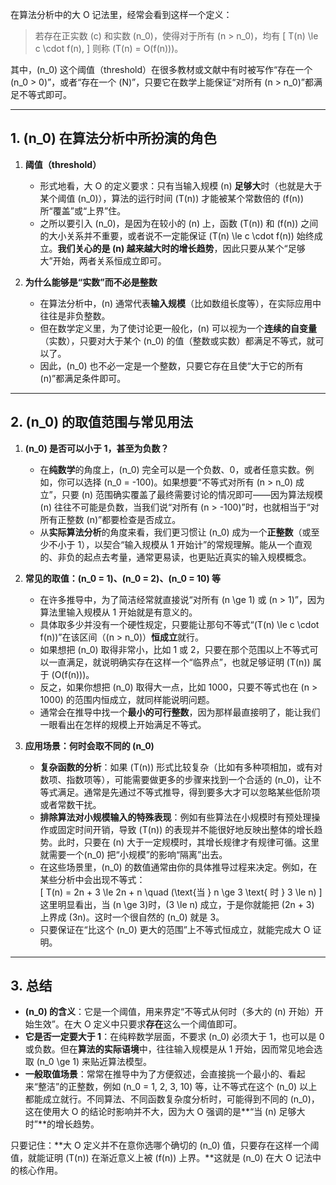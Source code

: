 在算法分析中的大 O 记法里，经常会看到这样一个定义：

> 若存在正实数 \(c\) 和实数 \(n_0\)，使得对于所有 \(n > n_0\)，均有 
> \[
>   T(n) \le c \cdot f(n),
> \]
> 则称 \(T(n) = O(f(n))\)。

其中，\(n_0\) 这个阈值（threshold）在很多教材或文献中有时被写作“存在一个 \(n_0 > 0\)”，或者“存在一个 \(N\)”，只要它在数学上能保证“对所有 \(n > n_0\)”都满足不等式即可。

---

## 1. \(n_0\) 在算法分析中所扮演的角色

1. **阈值（threshold）**  
   - 形式地看，大 O 的定义要求：只有当输入规模 \(n\) **足够大**时（也就是大于某个阈值 \(n_0\)），算法的运行时间 \(T(n)\) 才能被某个常数倍的 \(f(n)\) 所“覆盖”或“上界”住。  
   - 之所以要引入 \(n_0\)，是因为在较小的 \(n\) 上，函数 \(T(n)\) 和 \(f(n)\) 之间的大小关系并不重要，或者说不一定能保证 \(T(n) \le c \cdot f(n)\) 始终成立。**我们关心的是 \(n\) 越来越大时的增长趋势**，因此只要从某个“足够大”开始，两者关系恒成立即可。

2. **为什么能够是“实数”而不必是整数**  
   - 在算法分析中，\(n\) 通常代表**输入规模**（比如数组长度等），在实际应用中往往是非负整数。  
   - 但在数学定义里，为了使讨论更一般化，\(n\) 可以视为一个**连续的自变量**（实数），只要对大于某个 \(n_0\) 的值（整数或实数）都满足不等式，就可以了。  
   - 因此，\(n_0\) 也不必一定是一个整数，只要它存在且使“大于它的所有 \(n\)”都满足条件即可。

---

## 2. \(n_0\) 的取值范围与常见用法

1. **\(n_0\) 是否可以小于 1，甚至为负数？**  
   - 在**纯数学**的角度上，\(n_0\) 完全可以是一个负数、0，或者任意实数。例如，你可以选择 \(n_0 = -100\)。如果想要“不等式对所有 \(n > n_0\) 成立”，只要 \(n\) 范围确实覆盖了最终需要讨论的情况即可——因为算法规模 \(n\) 往往不可能是负数，当我们说“对所有 \(n > -100\)”时，也就相当于“对所有正整数 \(n\)”都要检查是否成立。  
   - 从**实际算法分析**的角度来看，我们更习惯让 \(n_0\) 成为一个**正整数**（或至少不小于 1），以契合“输入规模从 1 开始计”的常规理解。能从一个直观的、非负的起点去考量，通常更易读，也更贴近真实的输入规模概念。

2. **常见的取值：\(n_0 = 1\)、\(n_0 = 2\)、\(n_0 = 10\) 等**  
   - 在许多推导中，为了简洁经常就直接说“对所有 \(n \ge 1\) 或 \(n > 1\)”，因为算法里输入规模从 1 开始就是有意义的。  
   - 具体取多少并没有一个硬性规定，只要能让那句不等式“\(T(n) \le c \cdot f(n)\)”在该区间（\(n > n_0\)）**恒成立**就行。  
   - 如果想把 \(n_0\) 取得非常小，比如 1 或 2，只要在那个范围以上不等式可以一直满足，就说明确实存在这样一个“临界点”，也就足够证明 \(T(n)\) 属于 \(O(f(n))\)。
   - 反之，如果你想把 \(n_0\) 取得大一点，比如 1000，只要不等式也在 \(n > 1000\) 的范围内恒成立，就同样能说明问题。  
   - 通常会在推导中找一个**最小的可行整数**，因为那样最直接明了，能让我们一眼看出在怎样的规模上开始满足不等式。

3. **应用场景：何时会取不同的 \(n_0\)**  
   - **复杂函数的分析**：如果 \(T(n)\) 形式比较复杂（比如有多种项相加，或有对数项、指数项等），可能需要做更多的步骤来找到一个合适的 \(n_0\)，让不等式满足。通常是先通过不等式推导，得到要多大才可以忽略某些低阶项或者常数干扰。  
   - **排除算法对小规模输入的特殊表现**：例如有些算法在小规模时有预处理操作或固定时间开销，导致 \(T(n)\) 的表现并不能很好地反映出整体的增长趋势。此时，只要在 \(n\) 大于一定规模时，其增长规律才有规律可循。这里就需要一个\(n_0\) 把“小规模”的影响“隔离”出去。  
   - 在这些场景里，\(n_0\) 的数值通常由你的具体推导过程来决定。例如，在某些分析中会出现不等式：  
     \[
       T(n) = 2n + 3 \le 2n + n \quad (\text{当 } n \ge 3 \text{ 时 } 3 \le n)
     \]  
     这里明显看出，当 \(n \ge 3\)时，\(3 \le n\) 成立，于是你就能把 \(2n + 3\) 上界成 \(3n\)。这时一个很自然的 \(n_0\) 就是 3。  
   - 只要保证在“比这个 \(n_0\) 更大的范围”上不等式恒成立，就能完成大 O 证明。

---

## 3. 总结

- **\(n_0\) 的含义**：它是一个阈值，用来界定“不等式从何时（多大的 \(n\) 开始）开始生效”。在大 O 定义中只要求**存在**这么一个阈值即可。  
- **它是否一定要大于 1**：在纯粹数学层面，不要求 \(n_0\) 必须大于 1，也可以是 0 或负数。但在**算法的实际语境**中，往往输入规模是从 1 开始，因而常见地会选取 \(n_0 \ge 1\) 来贴近算法模型。  
- **一般取值场景**：常常在推导中为了方便叙述，会直接挑一个最小的、看起来“整洁”的正整数，例如 \(n_0 = 1, 2, 3, 10\) 等，让不等式在这个 \(n_0\) 以上都能成立就行。不同算法、不同函数复杂度分析时，可能得到不同的 \(n_0\)，这在使用大 O 的结论时影响并不大，因为大 O 强调的是**“当 \(n\) 足够大时”**的增长趋势。  

只要记住：**大 O 定义并不在意你选哪个确切的 \(n_0\) 值，只要存在这样一个阈值，就能证明 \(T(n)\) 在渐近意义上被 \(f(n)\) 上界。**这就是 \(n_0\) 在大 O 记法中的核心作用。